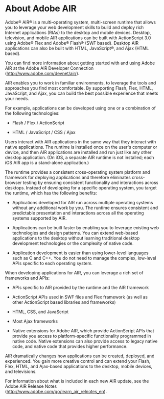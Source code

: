 # About Adobe AIR

Adobe® AIR® is a multi-operating system, multi-screen runtime that allows you to
leverage your web development skills to build and deploy rich Internet
applications (RIAs) to the desktop and mobile devices. Desktop, television, and
mobile AIR applications can be built with ActionScript 3.0 using Adobe® Flex and
Adobe® Flash® (SWF based). Desktop AIR applications can also be built with HTML,
JavaScript®, and Ajax (HTML based).

You can find more information about getting started with and using Adobe AIR at
the Adobe AIR Developer Connection (<http://www.adobe.com/devnet/air/>).

AIR enables you to work in familiar environments, to leverage the tools and
approaches you find most comfortable. By supporting Flash, Flex, HTML,
JavaScript, and Ajax, you can build the best possible experience that meets your
needs.

For example, applications can be developed using one or a combination of the
following technologies:

- Flash / Flex / ActionScript

- HTML / JavaScript / CSS / Ajax

Users interact with AIR applications in the same way that they interact with
native applications. The runtime is installed once on the user's computer or
device, and then AIR applications are installed and run just like any other
desktop application. (On iOS, a separate AIR runtime is not installed; each iOS
AIR app is a stand-alone application.)

The runtime provides a consistent cross-operating system platform and framework
for deploying applications and therefore eliminates cross-browser testing by
ensuring consistent functionality and interactions across desktops. Instead of
developing for a specific operating system, you target the runtime, which has
the following benefits:

- Applications developed for AIR run across multiple operating systems without
  any additional work by you. The runtime ensures consistent and predictable
  presentation and interactions across all the operating systems supported by
  AIR.

- Applications can be built faster by enabling you to leverage existing web
  technologies and design patterns. You can extend web-based applications to the
  desktop without learning traditional desktop development technologies or the
  complexity of native code.

- Application development is easier than using lower-level languages such as C
  and C++. You do not need to manage the complex, low-level APIs specific to
  each operating system.

When developing applications for AIR, you can leverage a rich set of frameworks
and APIs:

- APIs specific to AIR provided by the runtime and the AIR framework

- ActionScript APIs used in SWF files and Flex framework (as well as other
  ActionScript based libraries and frameworks)

- HTML, CSS, and JavaScript

- Most Ajax frameworks

- Native extensions for Adobe AIR, which provide ActionScript APIs that provide
  you access to platform-specific functionality programmed in native code.
  Native extensions can also provide access to legacy native code, and native
  code that provides higher performance.

AIR dramatically changes how applications can be created, deployed, and
experienced. You gain more creative control and can extend your Flash, Flex,
HTML, and Ajax-based applications to the desktop, mobile devices, and
televisions.

For information about what is included in each new AIR update, see the Adobe AIR
Release Notes (<http://www.adobe.com/go/learn_air_relnotes_en>).

